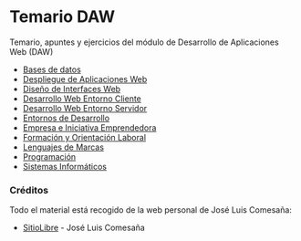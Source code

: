 # Temario DAW

Temario, apuntes y ejercicios del módulo de Desarrollo de Aplicaciones Web (DAW)

  - [Bases de datos](BBDD)
  - [Despliegue de Aplicaciones Web](DAW)
  - [Diseño de Interfaces Web](DIW)
  - [Desarrollo Web Entorno Cliente](DWEC)
  - [Desarrollo Web Entorno Servidor](DWES)
  - [Entornos de Desarrollo](EED)
  - [Empresa e Iniciativa Emprendedora](EIE)
  - [Formación y Orientación Laboral](FOL)
  - [Lenguajes de Marcas](LLMM)
  - [Programación](PROG)
  - [Sistemas Informáticos](SSII)

### Créditos

Todo el material está recogido de la web personal de José Luis Comesaña:

* [SitioLibre](http://www.sitiolibre.com/) - José Luis Comesaña
